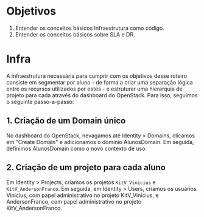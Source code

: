 # Objetivos

1. Entender os conceitos básicos Infraestrutura como código.
2. Entender os conceitos básicos sobre SLA e DR.

# Infra

A infraestrutura necessária para cumprir com os objetivos desse roteiro consiste em segmentar por aluno - de forma a criar uma separação lógica entre os recursos utilizados por estes - e estruturar uma hierarquia de projeto para cada através do dashboard do OpenStack.
Para isso, seguimos o seguinte passo-a-passo:

## 1. Criação de um Domain único

No dashboard do OpenStack, nevagamos até Identity > Domains, clicamos em "Create Domain" e adicionamos o domínio AlunosDomain. Em seguida, definimos AlunosDomain como o novo contexto de uso.

## 2. Criação de um projeto para cada aluno

Em Identity > Projects, criamos os projetos `KitV_Vinicius` e `KitV_AndersonFranco`. Em seguida, em Identity > Users, criamos os usuários Vinicius, com papel administrativo no projeto KitV_Vinicius, e AndersonFranco, com papel administrativo no projeto KitV_AndersonFranco.